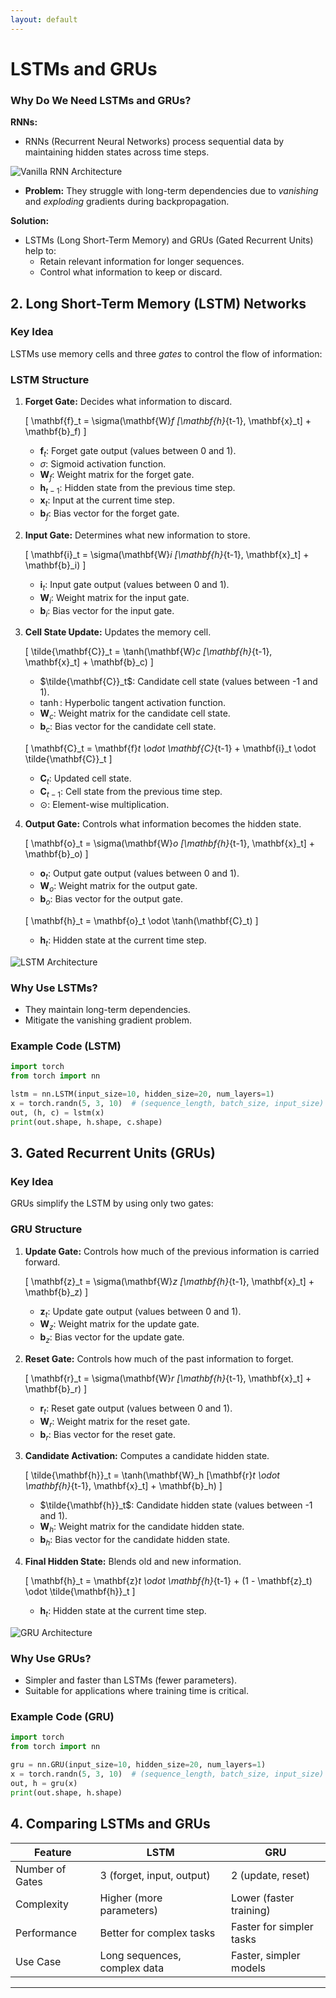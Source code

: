```yaml
---
layout: default
---
```


<script type="text/javascript" async
  src="https://cdnjs.cloudflare.com/ajax/libs/mathjax/2.7.7/MathJax.js?config=TeX-MML-AM_CHTML">
</script>

# LSTMs and GRUs

### Why Do We Need LSTMs and GRUs?

**RNNs:**
- RNNs (Recurrent Neural Networks) process sequential data by maintaining hidden states across time steps.

![Vanilla RNN Architecture](images/rnn.png)

- **Problem:** They struggle with long-term dependencies due to *vanishing* and *exploding* gradients during backpropagation.

**Solution:**
- LSTMs (Long Short-Term Memory) and GRUs (Gated Recurrent Units) help to:
  - Retain relevant information for longer sequences.
  - Control what information to keep or discard.

## 2. Long Short-Term Memory (LSTM) Networks

### Key Idea
LSTMs use memory cells and three *gates* to control the flow of information:

### LSTM Structure
1. **Forget Gate:** Decides what information to discard.
   
   \[
   \mathbf{f}_t = \sigma(\mathbf{W}_f [\mathbf{h}_{t-1}, \mathbf{x}_t] + \mathbf{b}_f)
   \]
   - $\mathbf{f}_t$: Forget gate output (values between 0 and 1).
   - $\sigma$: Sigmoid activation function.
   - $\mathbf{W}_f$: Weight matrix for the forget gate.
   - $\mathbf{h}_{t-1}$: Hidden state from the previous time step.
   - $\mathbf{x}_t$: Input at the current time step.
   - $\mathbf{b}_f$: Bias vector for the forget gate.

2. **Input Gate:** Determines what new information to store.

   \[
   \mathbf{i}_t = \sigma(\mathbf{W}_i [\mathbf{h}_{t-1}, \mathbf{x}_t] + \mathbf{b}_i)
   \]
   - $\mathbf{i}_t$: Input gate output (values between 0 and 1).
   - $\mathbf{W}_i$: Weight matrix for the input gate.
   - $\mathbf{b}_i$: Bias vector for the input gate.

3. **Cell State Update:** Updates the memory cell.

   \[
   \tilde{\mathbf{C}}_t = \tanh(\mathbf{W}_c [\mathbf{h}_{t-1}, \mathbf{x}_t] + \mathbf{b}_c)
   \]
   - $\tilde{\mathbf{C}}_t$: Candidate cell state (values between -1 and 1).
   - $\tanh$: Hyperbolic tangent activation function.
   - $\mathbf{W}_c$: Weight matrix for the candidate cell state.
   - $\mathbf{b}_c$: Bias vector for the candidate cell state.

   \[
   \mathbf{C}_t = \mathbf{f}_t \odot \mathbf{C}_{t-1} + \mathbf{i}_t \odot \tilde{\mathbf{C}}_t
   \]
   - $\mathbf{C}_t$: Updated cell state.
   - $\mathbf{C}_{t-1}$: Cell state from the previous time step.
   - $\odot$: Element-wise multiplication.

4. **Output Gate:** Controls what information becomes the hidden state.

   \[
   \mathbf{o}_t = \sigma(\mathbf{W}_o [\mathbf{h}_{t-1}, \mathbf{x}_t] + \mathbf{b}_o)
   \]
   - $\mathbf{o}_t$: Output gate output (values between 0 and 1).
   - $\mathbf{W}_o$: Weight matrix for the output gate.
   - $\mathbf{b}_o$: Bias vector for the output gate.

   \[
   \mathbf{h}_t = \mathbf{o}_t \odot \tanh(\mathbf{C}_t)
   \]
   - $\mathbf{h}_t$: Hidden state at the current time step.

![LSTM Architecture](images/lstm.png)

### Why Use LSTMs?
- They maintain long-term dependencies.
- Mitigate the vanishing gradient problem.

### Example Code (LSTM)
```python
import torch
from torch import nn

lstm = nn.LSTM(input_size=10, hidden_size=20, num_layers=1)
x = torch.randn(5, 3, 10)  # (sequence_length, batch_size, input_size)
out, (h, c) = lstm(x)
print(out.shape, h.shape, c.shape)
```

## 3. Gated Recurrent Units (GRUs)

### Key Idea
GRUs simplify the LSTM by using only two gates:

### GRU Structure
1. **Update Gate:** Controls how much of the previous information is carried forward.

   \[
   \mathbf{z}_t = \sigma(\mathbf{W}_z [\mathbf{h}_{t-1}, \mathbf{x}_t] + \mathbf{b}_z)
   \]
   - $\mathbf{z}_t$: Update gate output (values between 0 and 1).
   - $\mathbf{W}_z$: Weight matrix for the update gate.
   - $\mathbf{b}_z$: Bias vector for the update gate.

2. **Reset Gate:** Controls how much of the past information to forget.

   \[
   \mathbf{r}_t = \sigma(\mathbf{W}_r [\mathbf{h}_{t-1}, \mathbf{x}_t] + \mathbf{b}_r)
   \]
   - $\mathbf{r}_t$: Reset gate output (values between 0 and 1).
   - $\mathbf{W}_r$: Weight matrix for the reset gate.
   - $\mathbf{b}_r$: Bias vector for the reset gate.

3. **Candidate Activation:** Computes a candidate hidden state.

   \[
   \tilde{\mathbf{h}}_t = \tanh(\mathbf{W}_h [\mathbf{r}_t \odot \mathbf{h}_{t-1}, \mathbf{x}_t] + \mathbf{b}_h)
   \]
   - $\tilde{\mathbf{h}}_t$: Candidate hidden state (values between -1 and 1).
   - $\mathbf{W}_h$: Weight matrix for the candidate hidden state.
   - $\mathbf{b}_h$: Bias vector for the candidate hidden state.

4. **Final Hidden State:** Blends old and new information.

   \[
   \mathbf{h}_t = \mathbf{z}_t \odot \mathbf{h}_{t-1} + (1 - \mathbf{z}_t) \odot \tilde{\mathbf{h}}_t
   \]
   - $\mathbf{h}_t$: Hidden state at the current time step.

![GRU Architecture](images/lstm.png)

### Why Use GRUs?
- Simpler and faster than LSTMs (fewer parameters).
- Suitable for applications where training time is critical.

### Example Code (GRU)
```python
import torch
from torch import nn

gru = nn.GRU(input_size=10, hidden_size=20, num_layers=1)
x = torch.randn(5, 3, 10)  # (sequence_length, batch_size, input_size)
out, h = gru(x)
print(out.shape, h.shape)
```

## 4. Comparing LSTMs and GRUs

| Feature            | LSTM                         | GRU                    |
|--------------------|------------------------------|-------------------------|
| Number of Gates    | 3 (forget, input, output)    | 2 (update, reset)       |
| Complexity         | Higher (more parameters)     | Lower (faster training) |
| Performance        | Better for complex tasks     | Faster for simpler tasks|
| Use Case           | Long sequences, complex data | Faster, simpler models  |

---

<script type="text/javascript" src="https://cdnjs.cloudflare.com/ajax/libs/mathjax/2.7.7/MathJax.js?config=TeX-MML-AM_CHTML"></script>


